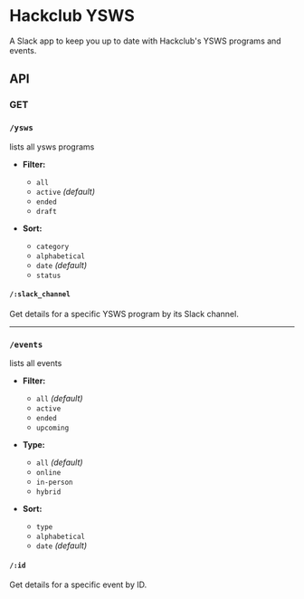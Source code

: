 # Hackclub YSWS
A Slack app to keep you up to date with Hackclub's YSWS programs and events.

## API
### GET
### `/ysws`
lists all ysws programs
- **Filter:**
  - `all`
  - `active` *(default)*
  - `ended`
  - `draft`

- **Sort:**
  - `category`
  - `alphabetical`
  - `date` *(default)*
  - `status`

#### `/:slack_channel`  
  Get details for a specific YSWS program by its Slack channel.

---

### `/events`
lists all events
- **Filter:**
  - `all` *(default)*
  - `active`
  - `ended`
  - `upcoming`

- **Type:**
  - `all` *(default)*
  - `online`
  - `in-person`
  - `hybrid`

- **Sort:**
  - `type`
  - `alphabetical`
  - `date` *(default)*

#### `/:id`  
  Get details for a specific event by ID.